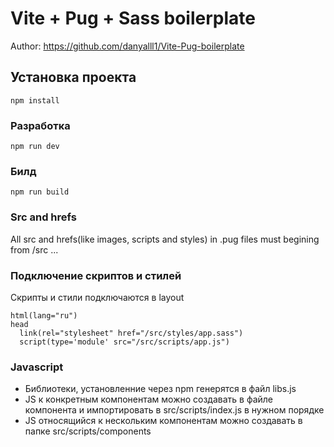 # Vite + Pug + Sass boilerplate

Author: https://github.com/danyalll1/Vite-Pug-boilerplate

## Установка проекта
```
npm install
```

### Разработка
```
npm run dev
```

### Билд
```
npm run build
```

### Src and hrefs
  All src and hrefs(like images, scripts and styles) in .pug files must begining from /src ...

### Подключение скриптов и стилей
  Скрипты и стили подключаются в layout
  ```
 html(lang="ru")
  head
    link(rel="stylesheet" href="/src/styles/app.sass")
    script(type='module' src="/src/scripts/app.js")
  ```

### Javascript
  - Библиотеки, установленние через npm генерятся в файл libs.js
  - JS к конкретным компонентам можно создавать в файле компонента и импортировать в src/scripts/index.js в нужном порядке
  - JS относящийся к нескольким компонентам можно создавать в папке src/scripts/components
